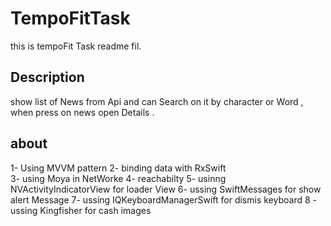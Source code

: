 # TempoFitTask

this is tempoFit Task readme fil.

## Description 
 show list of News from Api and can Search on it by character or Word , when press on news open Details . 

## about 
1- Using MVVM pattern 
2- binding data with RxSwift  
3- using Moya in NetWorke 
4- reachabilty 
5- usinng NVActivityIndicatorView for loader View 
6- ussing SwiftMessages  for show alert Message 
7- ussing IQKeyboardManagerSwift for dismis keyboard 
8 - ussing Kingfisher for cash images 
